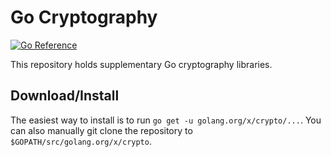# Go Cryptography

[![Go Reference](https://pkg.go.dev/badge/golang.org/x/crypto.svg)](https://pkg.go.dev/golang.org/x/crypto)

This repository holds supplementary Go cryptography libraries.

## Download/Install

The easiest way to install is to run `go get -u golang.org/x/crypto/...`. You
can also manually git clone the repository to `$GOPATH/src/golang.org/x/crypto`.

